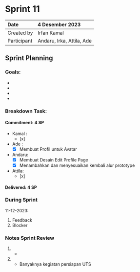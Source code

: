 # Sprint 11


|Date| 4 Desember 2023|
| :- | :- |
|Created by|Irfan Kamal|
|Participant|Andaru, Irka, Attila, Ade|
## Sprint Planning
### Goals:
- 
- 
- 
- 

### Breakdown Task:
#### Commitment: 4 SP
- Kamal :
  - [x] 
- Ade   : 
  - [x] Membuat Profil untuk Avatar
- Andaru: 
  - [x] Membuat Desain Edit Profile Page
  - [X] Menambahkan dan menyesuaikan kembali alur prototype
- Attila: 
  - [x] 
#### Delivered:	 4 SP
### During Sprint
11-12-2023:

1. Feedback
1. Blocker
### Notes Sprint Review
1. - 
2. - Banyaknya kegiatan persiapan UTS
